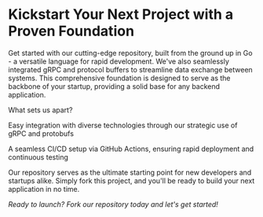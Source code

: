 # Kickstart Your Next Project with a Proven Foundation

Get started with our cutting-edge repository, built from the ground up in Go - a versatile language for rapid development. We've also seamlessly integrated gRPC and protocol buffers to streamline data exchange between systems. This comprehensive foundation is designed to serve as the backbone of your startup, providing a solid
base for any backend application.

What sets us apart?

Easy integration with diverse technologies through our strategic use of gRPC and protobufs

A seamless CI/CD setup via GitHub Actions, ensuring rapid deployment and continuous testing

Our repository serves as the ultimate starting point for new developers and startups alike. Simply fork this project, and you'll be ready to build your next application in no time.

_Ready to launch? Fork our repository today and let's get started!_

